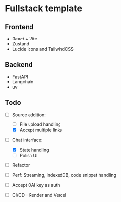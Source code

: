 # Fullstack template

## Frontend
- React + Vite 
- Zustand
- Lucide icons and TailwindCSS


## Backend
- FastAPI
- Langchain
- uv


## Todo

- [ ] Source addition:
    - [ ] File upload handling
    - [x] Accept multiple links 

- [ ] Chat interface:
    - [x] State handling
    - [ ] Polish UI

- [ ] Refactor   

- [ ] Perf: Streaming, indexedDB, code snippet handling 

- [ ] Accept OAI key as auth

- [ ] CI/CD - Render and Vercel